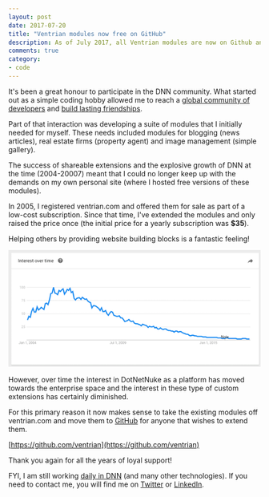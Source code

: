```yaml
---
layout: post
date: 2017-07-20
title: "Ventrian modules now free on GitHub"
description: As of July 2017, all Ventrian modules are now on Github and freely available.
comments: true
category: 
- code
---
```


It's been a great honour to participate in the DNN community. What started out as a simple coding hobby allowed me to reach a [global community of developers](http://www.dnnsoftware.com/community) and [build lasting friendships](http://dnn-connect.org/).

<!--more-->

Part of that interaction was developing a suite of modules that I initially needed for myself. These needs included modules for blogging (news articles), real estate firms (property agent) and image management (simple gallery). 

The success of shareable extensions and the explosive growth of DNN at the time (2004-20007) meant that I could no longer keep up with the demands on my own personal site (where I hosted free versions of these modules). 

In 2005, I registered ventrian.com and offered them for sale as part of a low-cost subscription. Since that time, I've extended the modules and only raised the price once (the initial price for a yearly subscription was **$35**). 

Helping others by providing website building blocks is a fantastic feeling! 

![DNN 2004-2007 growth explosive!](/images/post-assets/dnn-2004-growth.png)

However, over time the interest in DotNetNuke as a platform has moved towards the enterprise space and the interest in these type of custom extensions has certainly diminished. 

For this primary reason it now makes sense to take the existing modules off ventrian.com and move them to [GitHub](https://github.com/ventrian) for anyone that wishes to extend them.

[https://github.com/ventrian](https://github.com/ventrian)

Thank you again for all the years of loyal support! 

FYI, I am still working [daily in DNN](https://f5.com/) (and many other technologies). If you need to contact me, you will find me on [Twitter](https://twitter.com/sj_mcculloch) or [LinkedIn](https://www.linkedin.com/in/sjmcculloch/). 

